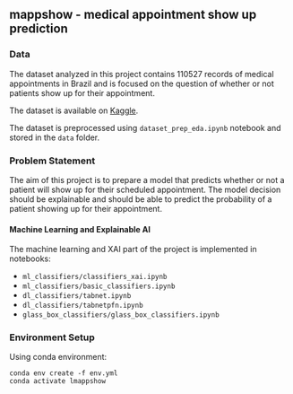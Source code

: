 ## mappshow - medical appointment show up prediction


### Data
The dataset analyzed in this project contains 110527 records of medical appointments in Brazil and is focused on the question of whether or not patients show up for their appointment.

The dataset is available on [Kaggle](https://www.kaggle.com/joniarroba/noshowappointments).

The dataset is preprocessed using `dataset_prep_eda.ipynb` notebook and stored in the `data` folder.


### Problem Statement
The aim of this project is to prepare a model that predicts whether or not a patient will show up for their scheduled appointment. The model decision should be explainable and should be able to predict the probability of a patient showing up for their appointment.


#### Machine Learning and Explainable AI
The machine learning and XAI part of the project is implemented in notebooks:
- `ml_classifiers/classifiers_xai.ipynb`
- `ml_classifiers/basic_classifiers.ipynb`
- `dl_classifiers/tabnet.ipynb`
- `dl_classifiers/tabnetpfn.ipynb`
- `glass_box_classifiers/glass_box_classifiers.ipynb`


### Environment Setup

Using conda environment:

    conda env create -f env.yml
    conda activate lmappshow